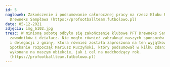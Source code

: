 ```yaml
---
id: 5
naglowek: Zakończenie i podsumowanie całorocznej pracy na rzecz Klubu PFT
  Drewneks Sampława (https://profootballteam.futbolowo.pl)
date: 05-12-2021
zdjęcia: img_6102.jpg
tresc: W minioną sobotę odbyło się zakończenie klubowe PFT Drewneks Sampława dla
  zawodników i działacz. Nie mogło również zabraknąć naszych sponsorów , kibiców
  i delegacji z gminy, która również została zaproszona na ten wyjątkowy dzień.
  Spotkanie rozpoczął Mariusz Ruczyński, który podsumował w kilku zdaniach prace
  wykonane na naszym obiekcie, jak i cel na nadchodzący rok.
  (https://profootballteam.futbolowo.pl)
---
```

